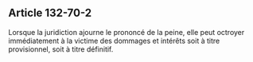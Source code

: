 Article 132-70-2
----
Lorsque la juridiction ajourne le prononcé de la peine, elle peut octroyer
immédiatement à la victime des dommages et intérêts soit à titre provisionnel,
soit à titre définitif.
